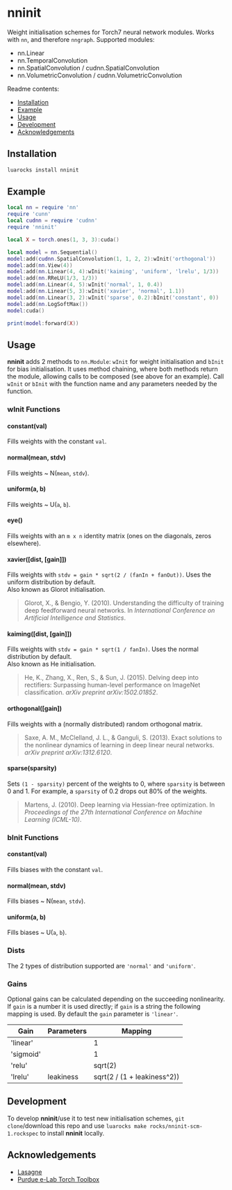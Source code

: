 # nninit

Weight initialisation schemes for Torch7 neural network modules. Works with `nn`, and therefore `nngraph`. Supported modules:

- nn.Linear
- nn.TemporalConvolution
- nn.SpatialConvolution / cudnn.SpatialConvolution
- nn.VolumetricConvolution / cudnn.VolumetricConvolution

Readme contents:

- [Installation](#installation)
- [Example](#example)
- [Usage](#usage)
- [Development](#development)
- [Acknowledgements](#acknowledgements)

## Installation

```sh
luarocks install nninit
```

## Example

```lua
local nn = require 'nn'
require 'cunn'
local cudnn = require 'cudnn'
require 'nninit'

local X = torch.ones(1, 3, 3):cuda()

local model = nn.Sequential()
model:add(cudnn.SpatialConvolution(1, 1, 2, 2):wInit('orthogonal'))
model:add(nn.View(4))
model:add(nn.Linear(4, 4):wInit('kaiming', 'uniform', 'lrelu', 1/3))
model:add(nn.RReLU(1/3, 1/3))
model:add(nn.Linear(4, 5):wInit('normal', 1, 0.4))
model:add(nn.Linear(5, 3):wInit('xavier', 'normal', 1.1))
model:add(nn.Linear(3, 2):wInit('sparse', 0.2):bInit('constant', 0))
model:add(nn.LogSoftMax())
model:cuda()

print(model:forward(X))
```

## Usage

**nninit** adds 2 methods to `nn.Module`: `wInit` for weight initialisation and `bInit` for bias initialisation. It uses method chaining, where both methods return the module, allowing calls to be composed (see above for an example). Call `wInit` or `bInit` with the function name and any parameters needed by the function.

### wInit Functions

#### constant(val)
Fills weights with the constant `val`.

#### normal(mean, stdv)
Fills weights ~ N(`mean`, `stdv`).

#### uniform(a, b)
Fills weights ~ U(`a`, `b`).

#### eye()
Fills weights with an `m x n` identity matrix (ones on the diagonals, zeros elsewhere).

#### xavier([dist, [gain]])
Fills weights with `stdv = gain * sqrt(2 / (fanIn + fanOut))`. Uses the uniform distribution by default.  
Also known as Glorot initialisation.

> Glorot, X., & Bengio, Y. (2010). Understanding the difficulty of training deep feedforward neural networks. In *International Conference on Artificial Intelligence and Statistics*.

#### kaiming([dist, [gain]])
Fills weights with `stdv = gain * sqrt(1 / fanIn)`. Uses the normal distribution by default.  
Also known as He initialisation.

> He, K., Zhang, X., Ren, S., & Sun, J. (2015). Delving deep into rectifiers: Surpassing human-level performance on ImageNet classification. *arXiv preprint arXiv:1502.01852*.

#### orthogonal([gain])
Fills weights with a (normally distributed) random orthogonal matrix.

> Saxe, A. M., McClelland, J. L., & Ganguli, S. (2013). Exact solutions to the nonlinear dynamics of learning in deep linear neural networks. *arXiv preprint arXiv:1312.6120*.

#### sparse(sparsity)
Sets `(1 - sparsity)` percent of the weights to 0, where `sparsity` is between 0 and 1. For example, a `sparsity` of 0.2 drops out 80% of the weights.

> Martens, J. (2010). Deep learning via Hessian-free optimization. In *Proceedings of the 27th International Conference on Machine Learning (ICML-10)*.

### bInit Functions

#### constant(val)
Fills biases with the constant `val`.

#### normal(mean, stdv)
Fills biases ~ N(`mean`, `stdv`).

#### uniform(a, b)
Fills biases ~ U(`a`, `b`).

### Dists

The 2 types of distribution supported are `'normal'` and `'uniform'`.

### Gains

Optional gains can be calculated depending on the succeeding nonlinearity. If `gain` is a number it is used directly; if `gain` is a string the following mapping is used. By default the `gain` parameter is `'linear'`.

| Gain      | Parameters | Mapping                     |
|-----------|------------|-----------------------------|
| 'linear'  |            | 1                           |
| 'sigmoid' |            | 1                           |
| 'relu'    |            | sqrt(2)                     |
| 'lrelu'   | leakiness  | sqrt(2 / (1 + leakiness^2)) |

## Development

To develop **nninit**/use it to test new initialisation schemes, `git clone`/download this repo and use `luarocks make rocks/nninit-scm-1.rockspec` to install **nninit** locally.

## Acknowledgements

- [Lasagne](https://github.com/Lasagne/Lasagne)
- [Purdue e-Lab Torch Toolbox](https://github.com/e-lab/torch-toolbox)
